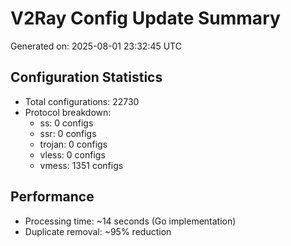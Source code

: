 # V2Ray Config Update Summary
Generated on: 2025-08-01 23:32:45 UTC

## Configuration Statistics
- Total configurations: 22730
- Protocol breakdown:
  - ss: 0 configs
  - ssr: 0 configs
  - trojan: 0 configs
  - vless: 0 configs
  - vmess: 1351 configs

## Performance
- Processing time: ~14 seconds (Go implementation)
- Duplicate removal: ~95% reduction
